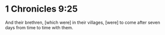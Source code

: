 # 1 Chronicles 9:25

And their brethren, [which were] in their villages, [were] to come after seven days from time to time with them.